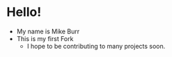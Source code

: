 # Hello!
* My name is Mike Burr
* This is my first Fork
  * I hope to be contributing to many projects soon.
